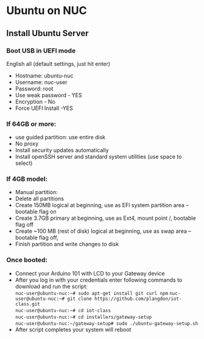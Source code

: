 # Ubuntu on NUC


## Install Ubuntu Server

### Boot USB in UEFI mode

English all (default settings, just hit enter)

* Hostname: ubuntu-nuc
* Username: nuc-user
* Password: root
* Use weak password - YES
* Encryption - No
* Force UEFI Install -YES


### If 64GB or more:
* use guided partition: use entire disk
* No proxy
* Install security updates automatically
* Install openSSH server and standard system utilities (use space to select)


### If 4GB model:
* Manual partition:
* Delete all partitions
* Create 150MB logical at beginning, use as EFI system partition area – bootable flag on
* Create 3.7GB primary at beginning, use as Ext4, mount point /, bootable flag off
* Create ~100 MB (rest of disk) logical at beginning, use as swap area – bootable flag off,
* Finish partition and write changes to disk


### Once booted:
* Connect your Arduino 101 with LCD to your Gateway device  
* After you log in with your credentials enter following commands to download and run the script:  
  `nuc-user@ubuntu-nuc:~# sudo apt-get install git curl npm`
  `nuc-user@ubuntu-nuc:~# git clone https://github.com/plangdon/iot-class.git`  
  `nuc-user@ubuntu-nuc:~# cd iot-class`   
  `nuc-user@ubuntu-nuc:~# cd installers/gateway-setup`  
  `nuc-user@ubuntu-nuc:~/gateway-setup# sudo ./ubuntu-gateway-setup.sh`  
* After script completes your system will reboot
